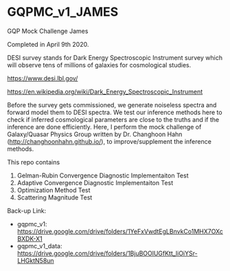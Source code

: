 # GQPMC_v1_JAMES
GQP Mock Challenge James

Completed in April 9th 2020.

DESI survey stands for Dark Energy Spectroscopic Instrument survey which will observe tens of millions of galaxies
for cosmological studies. 

https://www.desi.lbl.gov/

https://en.wikipedia.org/wiki/Dark_Energy_Spectroscopic_Instrument

Before the survey gets commissioned, we generate noiseless spectra and forward model them to DESI spectra. We test our inference
methods here to check if inferred cosmological parameters are close to the truths and if the inference are done efficiently. Here, I perform the mock challenge of Galaxy/Quasar Physics Group written by Dr. Changhoon Hahn (http://changhoonhahn.github.io/),
to improve/supplement the inference methods.

This repo contains
1. Gelman-Rubin Convergence Diagnostic Implementaiton Test
2. Adaptive Convergence Diagnostic Implementaiton Test
3. Optimization Method Test
4. Scattering Magnitude Test

Back-up Link:
* gqpmc_v1: https://drive.google.com/drive/folders/1YeFxVwdtEgLBnvkCo1MHX7OXcBXDK-X1
* gqpmc_v1_data: https://drive.google.com/drive/folders/1BjuBOOlUGfKtt_liOiYSr-LHGktN58un
